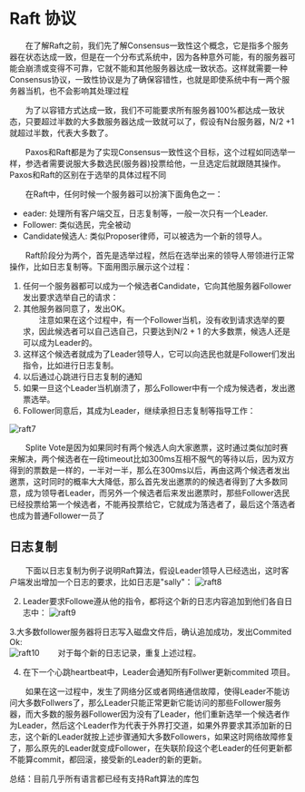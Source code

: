 # Raft 协议

&ensp;&ensp;&ensp;&ensp;在了解Raft之前，我们先了解Consensus一致性这个概念，它是指多个服务器在状态达成一致，但是在一个分布式系统中，因为各种意外可能，有的服务器可能会崩溃或变得不可靠，它就不能和其他服务器达成一致状态。这样就需要一种Consensus协议，一致性协议是为了确保容错性，也就是即使系统中有一两个服务器当机，也不会影响其处理过程  

&ensp;&ensp;&ensp;&ensp;为了以容错方式达成一致，我们不可能要求所有服务器100%都达成一致状态，只要超过半数的大多数服务器达成一致就可以了，假设有N台服务器，N/2 +1 就超过半数，代表大多数了。    

&ensp;&ensp;&ensp;&ensp;Paxos和Raft都是为了实现Consensus一致性这个目标，这个过程如同选举一样，参选者需要说服大多数选民(服务器)投票给他，一旦选定后就跟随其操作。Paxos和Raft的区别在于选举的具体过程不同  

&ensp;&ensp;&ensp;&ensp;在Raft中，任何时候一个服务器可以扮演下面角色之一：
* eader: 处理所有客户端交互，日志复制等，一般一次只有一个Leader.
* Follower: 类似选民，完全被动
* Candidate候选人: 类似Proposer律师，可以被选为一个新的领导人。

&ensp;&ensp;&ensp;&ensp;Raft阶段分为两个，首先是选举过程，然后在选举出来的领导人带领进行正常操作，比如日志复制等。下面用图示展示这个过程：
1. 任何一个服务器都可以成为一个候选者Candidate，它向其他服务器Follower发出要求选举自己的请求：
2. 其他服务器同意了，发出OK。  
&ensp;&ensp;&ensp;&ensp;注意如果在这个过程中，有一个Follower当机，没有收到请求选举的要求，因此候选者可以自己选自己，只要达到N/2 + 1 的大多数票，候选人还是可以成为Leader的。  
3. 这样这个候选者就成为了Leader领导人，它可以向选民也就是Follower们发出指令，比如进行日志复制。  
4. 以后通过心跳进行日志复制的通知  
5. 如果一旦这个Leader当机崩溃了，那么Follower中有一个成为候选者，发出邀票选举。  
6. Follower同意后，其成为Leader，继续承担日志复制等指导工作：  

![raft7](https://github.com/micolore/blogs/blob/master/distributed/raft7.png)

&ensp;&ensp;&ensp;&ensp;Splite Vote是因为如果同时有两个候选人向大家邀票，这时通过类似加时赛来解决，两个候选者在一段timeout比如300ms互相不服气的等待以后，因为双方得到的票数是一样的，一半对一半，那么在300ms以后，再由这两个候选者发出邀票，这时同时的概率大大降低，那么首先发出邀票的的候选者得到了大多数同意，成为领导者Leader，而另外一个候选者后来发出邀票时，那些Follower选民已经投票给第一个候选者，不能再投票给它，它就成为落选者了，最后这个落选者也成为普通Follower一员了  

## 日志复制  
&ensp;&ensp;&ensp;&ensp;下面以日志复制为例子说明Raft算法，假设Leader领导人已经选出，这时客户端发出增加一个日志的要求，比如日志是"sally"：
![raft8](https://github.com/micolore/blogs/blob/master/distributed/raft8.png)  

2. Leader要求Followe遵从他的指令，都将这个新的日志内容追加到他们各自日志中： 
![raft9](https://github.com/micolore/blogs/blob/master/distributed/raft9.png)  

3.大多数follower服务器将日志写入磁盘文件后，确认追加成功，发出Commited Ok:  
![raft10](https://github.com/micolore/blogs/blob/master/distributed/raft10.png) 
&ensp;&ensp;&ensp;&ensp;对于每个新的日志记录，重复上述过程。

4. 在下一个心跳heartbeat中，Leader会通知所有Follwer更新commited 项目。

&ensp;&ensp;&ensp;&ensp;如果在这一过程中，发生了网络分区或者网络通信故障，使得Leader不能访问大多数Follwers了，那么Leader只能正常更新它能访问的那些Follower服务器，而大多数的服务器Follower因为没有了Leader，他们重新选举一个候选者作为Leader，然后这个Leader作为代表于外界打交道，如果外界要求其添加新的日志，这个新的Leader就按上述步骤通知大多数Followers，如果这时网络故障修复了，那么原先的Leader就变成Follower，在失联阶段这个老Leader的任何更新都不能算commit，都回滚，接受新的Leader的新的更新。

总结：目前几乎所有语言都已经有支持Raft算法的库包
